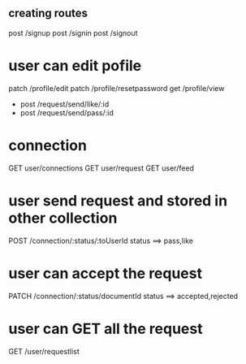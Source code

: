 ## creating routes

post /signup
post /signin
post /signout  

# user can edit pofile
patch /profile/edit
patch /profile/resetpassword
get /profile/view


- post /request/send/like/:id
- post /request/send/pass/:id

# connection
GET user/connections
GET user/request 
GET user/feed  


# user send request and stored in other collection
POST /connection/:status/:toUserId    status ==> pass,like

# user can accept the request
PATCH /connection/:status/documentId    status ==> accepted,rejected 

# user can GET all the request
GET /user/requestlist




